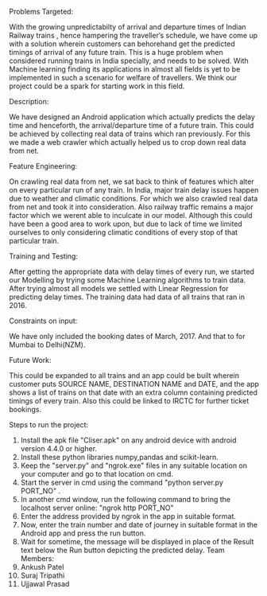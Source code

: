 Problems Targeted:

With the growing unpredictabilty of arrival and departure times of Indian Railway trains , hence hampering the traveller’s schedule, we have come up with a solution wherein customers can behorehand get the predicted timings of arrival of any future train. This is a huge problem when considered running trains in India specially, and needs to be solved. With Machine learning finding its applications in almost all fields is yet to be implemented in such a scenario for welfare of travellers. We think our project could be a spark for starting work in this field.  

Description:

We have designed an Android application which actually predicts the delay time and henceforth, the arrival/departure time of a future train. This could be achieved by collecting real data of trains which ran previously. For this we made a web crawler which actually helped us to crop down real data from net. 

Feature Engineering:

On crawling real data from net, we sat back to think of features which alter on every particular run of any train. In India, major train delay issues happen due to weather and climatic conditions. For which we also crawled real data from net and took it into consideration. Also railway traffic remains a major factor which we werent able to inculcate in our model. Although this could have been a good area to work upon, but due to lack of time we limited ourselves to only considering climatic conditions of every stop of that particular train.

Training and Testing:

After getting the appropriate data with delay times of every run, we started our Modelling by trying some Machine Learning algorithms to train data. After trying almost all models we settled with Linear Regression for predicting delay times. The training data had data of all trains that ran in 2016. 


Constraints on input:

We have only included the booking dates of March, 2017. And that to for Mumbai to Delhi(NZM).

Future Work:

This could be expanded to all trains and an app could be built wherein customer puts SOURCE NAME, DESTINATION NAME and DATE, and the app shows a list of trains on that date with an extra column containing predicted timings of every train.
Also this could be linked to IRCTC for further ticket bookings.


Steps to run the project:

1.	Install the apk file "Cliser.apk" on any android device with android version 4.4.0 or higher.
2.  Install these python libraries numpy,pandas and scikit-learn. 
3. Keep the "server.py" and "ngrok.exe" files in any suitable location on your computer and go to that location on cmd.
4. Start the server in cmd using the command "python server.py PORT_NO" .
5. In another cmd window, run the following command to bring the localhost server online: "ngrok http PORT_NO"
6. Enter the address provided by ngrok in the app in suitable format.
7. Now, enter the train number and date of journey in suitable format in the Android app and press the run button.
8. Wait for sometime, the message will be displayed in place of the Result text below the Run button depicting the predicted delay.
Team Members:
1. Ankush Patel
2. Suraj Tripathi
3. Ujjawal Prasad


